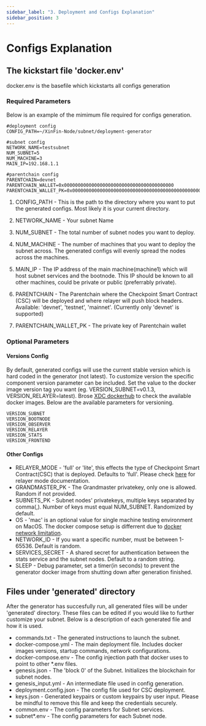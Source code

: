 ```yaml
---
sidebar_label: "3. Deployment and Configs Explanation"
sidebar_position: 3
---
```


# Configs Explanation

## The kickstart file 'docker.env'
  docker.env is the basefile which kickstarts all configs generation
  
  ### Required Parameters
  Below is an example of the mimimum file required for configs generation.
  ```
  #deployment config
  CONFIG_PATH=~/XinFin-Node/subnet/deployment-generator

  #subnet config
  NETWORK_NAME=testsubnet
  NUM_SUBNET=5
  NUM_MACHINE=3
  MAIN_IP=192.168.1.1

  #parentchain config
  PARENTCHAIN=devnet
  PARENTCHAIN_WALLET=0x0000000000000000000000000000000000000000
  PARENTCHAIN_WALLET_PK=0x0000000000000000000000000000000000000000000000000000000000000000
  ```
  1. CONFIG_PATH - This is the path to the directory where you want to put the generated configs. Most likely it is your current directory.

  2. NETWORK_NAME - Your subnet Name

  3. NUM_SUBNET - The total number of subnet nodes you want to deploy.

  4. NUM_MACHINE - The number of machines that you want to deploy the subnet across. The generated configs will evenly spread the nodes across the machines.

  5. MAIN_IP - The IP address of the main machine(machine1) which will host subnet services and the bootnode. This IP should be known to all other machines, could be private or public (preferrably private).

  6. PARENTCHAIN - The Parentchain where the Checkpoint Smart Contract (CSC) will be deployed and where relayer will push block headers. Available: 'devnet', 'testnet', 'mainnet'. (Currently only 'devnet' is supported)

  7. PARENTCHAIN_WALLET_PK - The private key of Parentchain wallet

  ### Optional Parameters

  #### Versions Config

  By default, generated configs will use the current stable version which is hard coded in the generator (not latest). To customize version the specific component version parameter can be included. Set the value to the docker image version tag you want (eg. VERSION_SUBNET=v0.1.3, VERSION_RELAYER=latest). Brose [XDC dockerhub](https://hub.docker.com/u/xinfinorg) to check the available docker images. Below are the available parameters for versioning.

  ```
  VERSION_SUBNET
  VERSION_BOOTNODE
  VERSION_OBSERVER
  VERSION_RELAYER
  VERSION_STATS
  VERSION_FRONTEND
  ```

  #### Other Configs
  - RELAYER_MODE - 'full' or 'lite', this effects the type of Checkpoint Smart Contract(CSC) that is deployed. Defaults to 'full'. Please check [here](#WIP) for relayer mode documentation. 
  - GRANDMASTER_PK - The Grandmaster privatekey, only one is allowed. Random if not provided.
  - SUBNETS_PK - Subnet nodes' privatekeys, multiple keys separated by comma(,). Number of keys must equal NUM_SUBNET. Randomized by default. 
  - OS - 'mac' is an optional value for single machine testing environment on MacOS. The docker compose setup is differrent due to [docker network limitation](https://docs.docker.com/network/drivers/host/#:~:text=The%20host%20networking%20driver%20only%20works%20on%20Linux%20hosts%2C%20and%20is%20not%20supported%20on%20Docker%20Desktop%20for%20Mac%2C%20Docker%20Desktop%20for%20Windows).
  - NETWORK_ID - If you want a specific number, must be between 1-65536. Default is random.
  - SERVICES_SECRET - A shared secret for authentication between the stats service and the subnet nodes. Default to a random string.
  - SLEEP - Debug parameter, set a timer(in seconds) to prevent the generator docker image from shutting down after generation finished. 
  

## Files under 'generated' directory 
After the generator has succesfully run, all generated files will be under 'generated' directory. These files can be edited if you would like to further customize your subnet. Below is a description of each generated file and how it is used.

- commands.txt - The generated instructions to launch the subnet.
- docker-compose.yml - The main deployment file. Includes docker images versions, startup commands, network configurations.
- docker-compose.env - The config injection path that docker uses to point to other *.env files.
- genesis.json - The 'block 0' of the Subnet. Initializes the blockchain for subnet nodes.
- genesis_input.yml - An intermediate file used in config generation.
- deployment.config.json - The config file used for CSC deployment.
- keys.json - Generated keypairs or custom keypairs by user input. Please be mindful to remove this file and keep the credentials securely.
- common.env - The config parameters for Subnet services.
- subnet*.env - The config parameters for each Subnet node.